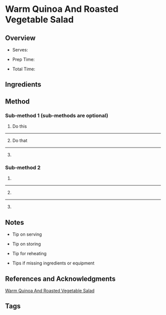 # Warm Quinoa And Roasted Vegetable Salad

## Overview

- Serves:

- Prep Time:

- Total Time:

## Ingredients



## Method

### Sub-method 1 (sub-methods are optional)

1. Do this
---
2. Do that
---
3.

### Sub-method 2

1.
---
2.
---
3.

## Notes

- Tip on serving

- Tip on storing

- Tip for reheating

- Tips if missing ingredients or equipment

## References and Acknowledgments

[Warm Quinoa And Roasted Vegetable Salad](http://thecreeksidecook.com/warm-quinoa-and-roasted-vegetable-salad/)

## Tags


